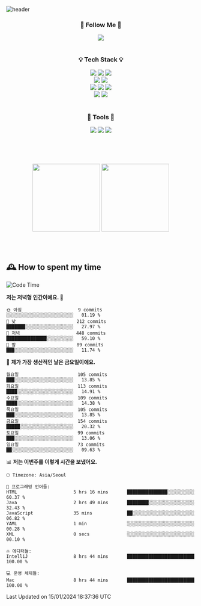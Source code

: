 ![header](https://capsule-render.vercel.app/api?type=waving&color=0:FFE29F,50:FFA99F,100:FF719A&height=300&fontAlignY=40&section=header&text=sung%20eun&fontSize=80&fontColor=FFFFFF)

<div align="center">
	<h3>🐹  Follow Me  🐹</h3>
	<a href="https://velog.io/@saeun05" target="_blank"><img src="https://img.shields.io/badge/Velog-20C997?style=flat&logo=velog&logoColor=white"/></a><br><br>
	<h3>💡  Tech Stack  💡</h3>
	<img src="https://img.shields.io/badge/Java-0078D4?style=flat"/>
	<img src="https://img.shields.io/badge/Spring-6DB33F?style=flat&logo=spring&logoColor=white"/>
	<img src="https://img.shields.io/badge/SpringBoot-6DB33F?style=flat&logo=springboot&logoColor=white"/><br>
	<img src="https://img.shields.io/badge/SpringJPA-6DB33F?style=flat&logo=SpringJPA&logoColor=white"/>
	<img src="https://img.shields.io/badge/Querydsl-428BCA?style=flat&logo=Querydsl&logoColor=white"/><br>
	<img src="https://img.shields.io/badge/HTML5-E34F26?style=flat&logo=html5&logoColor=white"/>
	<img src="https://img.shields.io/badge/CSS3-1572B6?style=flat&logo=css3&logoColor=white"/>
	<img src="https://img.shields.io/badge/jQuery-0769AD?style=flat&logo=jquery&logoColor=white"/><br>
	<img src="https://img.shields.io/badge/MySQL-4479A1?style=flat&logo=mysql&logoColor=white"/>
	<img src="https://img.shields.io/badge/oracle-F80000?style=flat&logo=oracle&logoColor=white"/><br><br>
	<h3>🔦  Tools  🔦</h3>
	<img src="https://img.shields.io/badge/intelliJ IDEA-000000?style=flat&logo=intellijidea&logoColor=white"/>
	<img src="https://img.shields.io/badge/Notion-F9DC3E?style=flat&logo=notion&logoColor=white"/>
	<img src="https://img.shields.io/badge/Git-F05032?style=flat&logo=git&logoColor=white"/><br><br>
</div>

<br><br>

<div align="center">
  <img style="height:180px" src="https://github-readme-stats.vercel.app/api?username=sungeunn&show_icons=true&theme=omni&locale=kr"/>
  <img style="height:180px" src="https://github-readme-stats.vercel.app/api/top-langs/?username=sungeunn&theme=omni&layout=compact&locale=kr"/>
</div>

<br><br>

## 🕰 How to spent my time
<!--START_SECTION:waka-->
![Code Time](http://img.shields.io/badge/Code%20Time-351%20hrs%2031%20mins-blue)

**저는 저녁형 인간이에요. 🦉** 

```text
🌞 아침                     9 commits           ░░░░░░░░░░░░░░░░░░░░░░░░░   01.19 % 
🌆 낮　                     212 commits         ███████░░░░░░░░░░░░░░░░░░   27.97 % 
🌃 저녁                     448 commits         ███████████████░░░░░░░░░░   59.10 % 
🌙 밤　                     89 commits          ███░░░░░░░░░░░░░░░░░░░░░░   11.74 % 
```
📅 **제가 가장 생산적인 날은 금요일이에요.** 

```text
월요일                      105 commits         ███░░░░░░░░░░░░░░░░░░░░░░   13.85 % 
화요일                      113 commits         ████░░░░░░░░░░░░░░░░░░░░░   14.91 % 
수요일                      109 commits         ████░░░░░░░░░░░░░░░░░░░░░   14.38 % 
목요일                      105 commits         ███░░░░░░░░░░░░░░░░░░░░░░   13.85 % 
금요일                      154 commits         █████░░░░░░░░░░░░░░░░░░░░   20.32 % 
토요일                      99 commits          ███░░░░░░░░░░░░░░░░░░░░░░   13.06 % 
일요일                      73 commits          ██░░░░░░░░░░░░░░░░░░░░░░░   09.63 % 
```


📊 **저는 이번주를 이렇게 시간을 보냈어요.** 

```text
🕑︎ Timezone: Asia/Seoul

💬 프로그래밍 언어들: 
HTML                     5 hrs 16 mins       ███████████████░░░░░░░░░░   60.37 % 
Java                     2 hrs 49 mins       ████████░░░░░░░░░░░░░░░░░   32.43 % 
JavaScript               35 mins             ██░░░░░░░░░░░░░░░░░░░░░░░   06.82 % 
YAML                     1 min               ░░░░░░░░░░░░░░░░░░░░░░░░░   00.28 % 
XML                      0 secs              ░░░░░░░░░░░░░░░░░░░░░░░░░   00.10 % 

🔥 에디터들: 
IntelliJ                 8 hrs 44 mins       █████████████████████████   100.00 % 

💻 운영 체제들: 
Mac                      8 hrs 44 mins       █████████████████████████   100.00 % 
```


 Last Updated on 15/01/2024 18:37:36 UTC
<!--END_SECTION:waka-->
